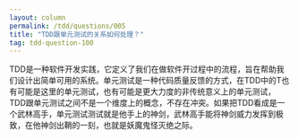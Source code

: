 ```yaml
---
layout: column
permalink: /tdd/questions/005
title: "TDD跟单元测试的关系如何处理？"
tag: tdd-question-100
---
```


TDD是一种软件开发实践，它定义了我们在做软件开过程中的流程，旨在帮助我们设计出简单可用的系统。单元测试是一种代码质量反馈的方式，在TDD中的T也有可能是这里的单元测试，也有可能是更大力度的非传统意义上的单元测试，TDD跟单元测试之间不是一个维度上的概念，不存在冲突。如果把TDD看成是一个武林高手，单元测试测试就是他手上的神剑，武林高手能将神剑威力发挥到极致，在他神剑出鞘的一刻，也就是妖魔鬼怪灭绝之际。
